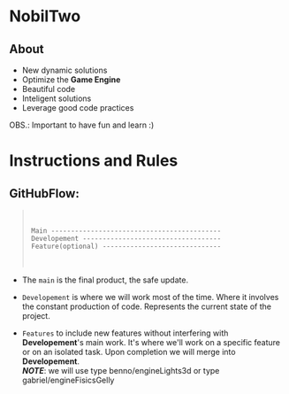 # NobilTwo

## About

<!-- Formar Nobil na vertical -->
- New dynamic solutions
- Optimize the **Game Engine**
- Beautiful code
- Inteligent solutions
- Leverage good code practices


OBS.: Important to have fun and learn :)

# Instructions and Rules

## GitHubFlow: 

>&nbsp;
>```
>Main -------------------------------------------
>Developement -----------------------------------
>Feature(optional) ------------------------------
>```
>&nbsp;

- The `main` is the final product, the safe update.

- `Developement` is where we will work most of the time. Where it involves the constant production of code. Represents the current state of the project.

- `Features` to include new features without interfering with __Developement__'s main work. It's where we'll work on a specific feature or on an isolated task. Upon completion we will merge into __Developement__. <br>
_**NOTE**_: we will use type benno/engineLights3d or type gabriel/engineFisicsGelly